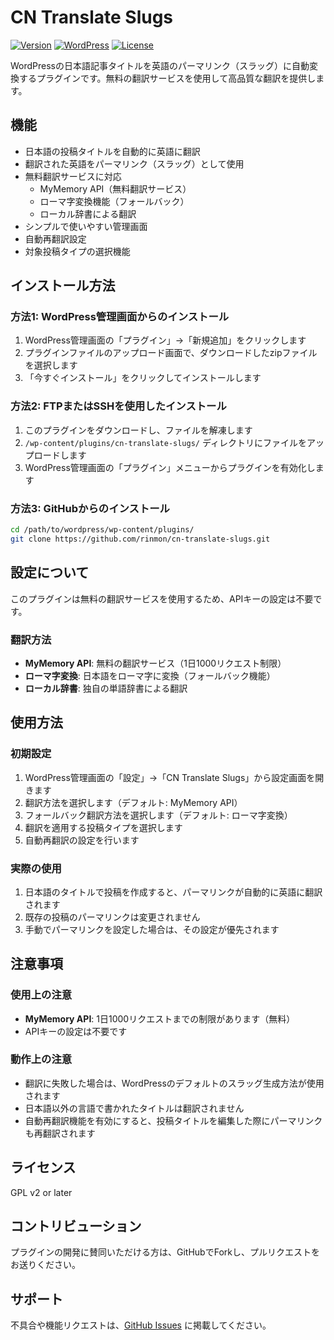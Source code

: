 # CN Translate Slugs

[![Version](https://img.shields.io/badge/version-3.0.9-blue.svg)](https://github.com/rinmon/cn-translate-slugs/releases)
[![WordPress](https://img.shields.io/badge/wordpress-5.0%2B-green.svg)](https://wordpress.org/)
[![License](https://img.shields.io/badge/license-GPL--2.0%2B-orange.svg)](https://www.gnu.org/licenses/gpl-2.0.html)

WordPressの日本語記事タイトルを英語のパーマリンク（スラッグ）に自動変換するプラグインです。無料の翻訳サービスを使用して高品質な翻訳を提供します。

## 機能

- 日本語の投稿タイトルを自動的に英語に翻訳
- 翻訳された英語をパーマリンク（スラッグ）として使用
- 無料翻訳サービスに対応
  - MyMemory API（無料翻訳サービス）
  - ローマ字変換機能（フォールバック）
  - ローカル辞書による翻訳
- シンプルで使いやすい管理画面
- 自動再翻訳設定
- 対象投稿タイプの選択機能

## インストール方法

### 方法1: WordPress管理画面からのインストール

1. WordPress管理画面の「プラグイン」→「新規追加」をクリックします
2. プラグインファイルのアップロード画面で、ダウンロードしたzipファイルを選択します
3. 「今すぐインストール」をクリックしてインストールします

### 方法2: FTPまたはSSHを使用したインストール

1. このプラグインをダウンロードし、ファイルを解凍します
2. `/wp-content/plugins/cn-translate-slugs/` ディレクトリにファイルをアップロードします
3. WordPress管理画面の「プラグイン」メニューからプラグインを有効化します

### 方法3: GitHubからのインストール

```bash
cd /path/to/wordpress/wp-content/plugins/
git clone https://github.com/rinmon/cn-translate-slugs.git
```

## 設定について

このプラグインは無料の翻訳サービスを使用するため、APIキーの設定は不要です。

### 翻訳方法

- **MyMemory API**: 無料の翻訳サービス（1日1000リクエスト制限）
- **ローマ字変換**: 日本語をローマ字に変換（フォールバック機能）
- **ローカル辞書**: 独自の単語辞書による翻訳

## 使用方法

### 初期設定

1. WordPress管理画面の「設定」→「CN Translate Slugs」から設定画面を開きます
2. 翻訳方法を選択します（デフォルト: MyMemory API）
3. フォールバック翻訳方法を選択します（デフォルト: ローマ字変換）
4. 翻訳を適用する投稿タイプを選択します
5. 自動再翻訳の設定を行います

### 実際の使用

1. 日本語のタイトルで投稿を作成すると、パーマリンクが自動的に英語に翻訳されます
2. 既存の投稿のパーマリンクは変更されません
3. 手動でパーマリンクを設定した場合は、その設定が優先されます

## 注意事項

### 使用上の注意

- **MyMemory API**: 1日1000リクエストまでの制限があります（無料）
- APIキーの設定は不要です

### 動作上の注意

- 翻訳に失敗した場合は、WordPressのデフォルトのスラッグ生成方法が使用されます
- 日本語以外の言語で書かれたタイトルは翻訳されません
- 自動再翻訳機能を有効にすると、投稿タイトルを編集した際にパーマリンクも再翻訳されます

## ライセンス

GPL v2 or later

## コントリビューション

プラグインの開発に賛同いただける方は、GitHubでForkし、プルリクエストをお送りください。

## サポート

不具合や機能リクエストは、[GitHub Issues](https://github.com/rinmon/cn-translate-slugs/issues) に掲載してください。
